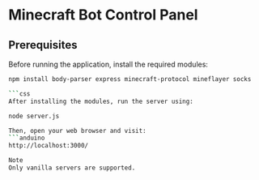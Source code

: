# Minecraft Bot Control Panel

## Prerequisites

Before running the application, install the required modules:

```bash
npm install body-parser express minecraft-protocol mineflayer socks

```css
After installing the modules, run the server using:

node server.js

Then, open your web browser and visit:
```anduino
http://localhost:3000/

Note
Only vanilla servers are supported.

